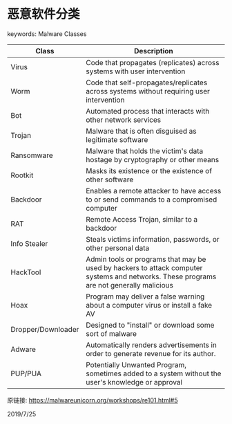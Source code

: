 # 恶意软件分类

keywords: Malware Classes  

| Class              | Description                                                                                                                             |
| ------------------ | --------------------------------------------------------------------------------------------------------------------------------------- |
| Virus              | Code that propagates (replicates) across systems with user intervention                                                                 |
| Worm               | Code that self-propagates/replicates across systems without requiring user intervention                                                 |
| Bot                | Automated process that interacts with other network services                                                                            |
| Trojan             | Malware that is often disguised as legitimate software                                                                                  |
| Ransomware         | Malware that holds the victim's data hostage by cryptography or other means                                                             |
| Rootkit            | Masks its existence or the existence of other software                                                                                  |
| Backdoor           | Enables a remote attacker to have access to or send commands to a compromised computer                                                  |
| RAT                | Remote Access Trojan, similar to a backdoor                                                                                             |
| Info Stealer       | Steals victims information, passwords, or other personal data                                                                           |
| HackTool           | Admin tools or programs that may be used by hackers to attack computer systems and networks. These programs are not generally malicious |
| Hoax               | Program may deliver a false warning about a computer virus or install a fake AV                                                         |
| Dropper/Downloader | Designed to "install" or download some sort of malware                                                                                  |
| Adware             | Automatically renders advertisements in order to generate revenue for its author.                                                       |
| PUP/PUA            | Potentially Unwanted Program, sometimes added to a system without the user's knowledge or approval                                      |

原链接: https://malwareunicorn.org/workshops/re101.html#5  


2019/7/25  
